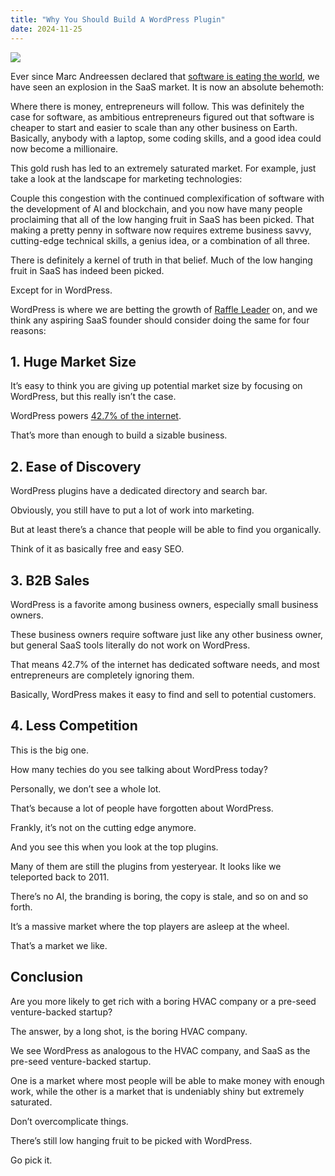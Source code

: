 ```yaml
---
title: "Why You Should Build A WordPress Plugin"
date: 2024-11-25
---
```


<!-- [Raffle Leader](https://raffleleader.com/) -->

![](https://raffleleader-blog.s3.us-east-2.amazonaws.com/Group-94.png)

Ever since Marc Andreessen declared that [software is eating the world](https://a16z.com/why-software-is-eating-the-world/), we have seen an explosion in the SaaS market. It is now an absolute behemoth:

Where there is money, entrepreneurs will follow. This was definitely the case for software, as ambitious entrepreneurs figured out that software is cheaper to start and easier to scale than any other business on Earth. Basically, anybody with a laptop, some coding skills, and a good idea could now become a millionaire. 

This gold rush has led to an extremely saturated market. For example, just take a look at the landscape for marketing technologies:

Couple this congestion with the continued complexification of software with the development of AI and blockchain, and you now have many people proclaiming that all of the low hanging fruit in SaaS has been picked. That making a pretty penny in software now requires extreme business savvy, cutting-edge technical skills, a genius idea, or a combination of all three. 

There is definitely a kernel of truth in that belief. Much of the low hanging fruit in SaaS has indeed been picked. 

Except for in WordPress.

WordPress is where we are betting the growth of [Raffle Leader](https://raffleleader.com/) on, and we think any aspiring SaaS founder should consider doing the same for four reasons:

## 1. Huge Market Size

It’s easy to think you are giving up potential market size by focusing on WordPress, but this really isn’t the case.

WordPress powers [42.7% of the internet](https://kinsta.com/wordpress-market-share/).

That’s more than enough to build a sizable business.

## 2. Ease of Discovery

WordPress plugins have a dedicated directory and search bar.

Obviously, you still have to put a lot of work into marketing. 

But at least there’s a chance that people will be able to find you organically.

Think of it as basically free and easy SEO. 

## 3. B2B Sales

WordPress is a favorite among business owners, especially small business owners. 

These business owners require software just like any other business owner, but general SaaS tools literally do not work on WordPress. 

That means 42.7% of the internet has dedicated software needs, and most entrepreneurs are completely ignoring them. 

Basically, WordPress makes it easy to find and sell to potential customers. 

## 4. Less Competition

This is the big one.

How many techies do you see talking about WordPress today? 

Personally, we don’t see a whole lot. 

That’s because a lot of people have forgotten about WordPress. 

Frankly, it’s not on the cutting edge anymore. 

And you see this when you look at the top plugins. 

Many of them are still the plugins from yesteryear. It looks like we teleported back to 2011.

There’s no AI, the branding is boring, the copy is stale, and so on and so forth. 

It’s a massive market where the top players are asleep at the wheel.

That’s a market we like.

## Conclusion

Are you more likely to get rich with a boring HVAC company or a pre-seed venture-backed startup?

The answer, by a long shot, is the boring HVAC company. 

We see WordPress as analogous to the HVAC company, and SaaS as the pre-seed venture-backed startup.

One is a market where most people will be able to make money with enough work, while the other is a market that is undeniably shiny but extremely saturated. 

Don’t overcomplicate things. 

There’s still low hanging fruit to be picked with WordPress.

Go pick it. 